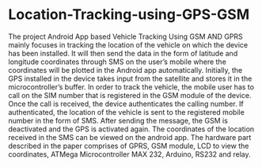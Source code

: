 # Location-Tracking-using-GPS-GSM
The project Android App based Vehicle Tracking Using GSM AND GPRS mainly focuses in tracking the location of the vehicle on which the device has been installed. It will then send the data in the form of latitude and longitude coordinates through SMS on the user’s mobile where the coordinates will be plotted in the Android app automatically. Initially, the GPS installed in the device takes input from the satellite and stores it in the microcontroller’s buffer. In order to track the vehicle, the mobile user has to call on the SIM number that is registered in the GSM module of the device. Once the call is received, the device authenticates the calling number. If authenticated, the location of the vehicle is sent to the registered mobile number in the form of SMS. After sending the message, the GSM is deactivated and the GPS is activated again. The coordinates of the location received in the SMS can be viewed on the android app. The hardware part described in the paper comprises of GPRS, GSM module, LCD to view the coordinates, ATMega Microcontroller MAX 232, Arduino, RS232 and relay.
